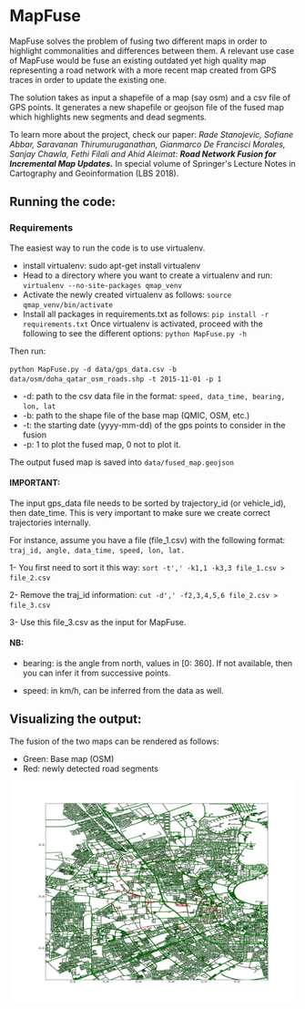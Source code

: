 # MapFuse
MapFuse solves the problem of fusing two different maps in order to highlight commonalities and differences between them.
A relevant use case of MapFuse would be fuse an existing outdated yet high quality map representing a road network with
a more recent map created from GPS traces in order to update the existing one. 
  
The solution takes as input a shapefile  of a map (say osm) and a csv file of GPS points.
It generates a new shapefile or geojson file of the fused map which highlights new segments and dead segments.

To learn more about the project, check our paper:
_Rade Stanojevic, Sofiane Abbar, Saravanan Thirumuruganathan, Gianmarco De Francisci Morales, Sanjay Chawla, Fethi Filali and Ahid Aleimat_: 
**_Road Network Fusion for Incremental Map Updates._**
In special volume of Springer's Lecture Notes in Cartography and Geoinformation (LBS 2018).

## Running the code:
### Requirements
The easiest way to run the code is to use virtualenv.
- install virtualenv: sudo apt-get install virtualenv
- Head to a directory where you want to create a virtualenv and run:
`virtualenv --no-site-packages qmap_venv`
- Activate the newly created virtualenv as follows: `source qmap_venv/bin/activate`
- Install all packages in requirements.txt as follows: `pip install -r requirements.txt`
Once virtualenv is activated, proceed with the following to see the different options:
`python MapFuse.py -h`

Then run:

`python MapFuse.py -d data/gps_data.csv -b data/osm/doha_qatar_osm_roads.shp -t 2015-11-01 -p 1`

* -d: path to the csv data file in the format: `speed, data_time, bearing, lon, lat`
* -b: path to the shape file of the base map (QMIC, OSM, etc.)
* -t: the starting date (yyyy-mm-dd) of the gps points to consider in the fusion
* -p: 1 to plot the fused map, 0 not to plot it.

The output fused map is saved into `data/fused_map.geojson`


#### IMPORTANT:

The input gps_data file needs to be sorted by trajectory_id (or vehicle_id), then date_time.
This is very important to make sure we create correct trajectories internally.

For instance, assume you have a file (file_1.csv) with the following format:
`traj_id, angle, data_time, speed, lon, lat.`

1- You first need to sort it this way:
`sort -t',' -k1,1 -k3,3 file_1.csv > file_2.csv`

2- Remove the traj_id information:
`cut -d',' -f2,3,4,5,6 file_2.csv > file_3.csv`

3- Use this file_3.csv as the input for MapFuse.


#### NB:
* bearing: is the angle from north, values in [0: 360]. If not available, then you can infer it from successive points.

* speed: in km/h, can be inferred from the data as well.

## Visualizing the output:
The fusion of the two maps can be rendered as follows:

- Green: Base map (OSM)
- Red: newly detected road segments
 
![alt text](img/fused_map.png?raw=true  "FusedMap")
